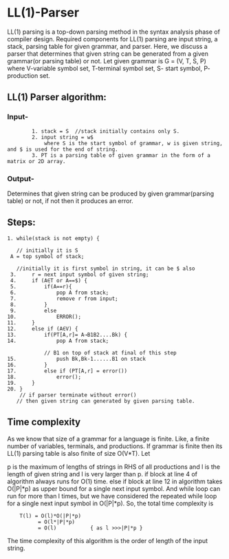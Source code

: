 # LL(1)-Parser
LL(1) parsing is a top-down parsing method in the syntax analysis phase of compiler design.  Required components for LL(1) parsing are input string, a stack, parsing table for given grammar, and parser. Here, we discuss a parser that determines that given string can be generated from a given grammar(or parsing table) or not.
 Let given grammar is G = (V, T, S, P)
where V-variable symbol set, T-terminal symbol set, S- start symbol, P- production set. 

## LL(1) Parser algorithm:
### Input- 
            1. stack = S  //stack initially contains only S.
            2. input string = w$
                where S is the start symbol of grammar, w is given string, and $ is used for the end of string.
            3. PT is a parsing table of given grammar in the form of a matrix or 2D array.

### Output- 
Determines that given string can be produced by given grammar(parsing table) or not, if not then it produces an error.

## Steps:

    1. while(stack is not empty) {

       // initially it is S
     A = top symbol of stack;  

       //initially it is first symbol in string, it can be $ also
     3.     r = next input symbol of given string; 
     4.     if (A∈T or A==$) {
     5.         if(A==r){
     6.             pop A from stack;
     7.             remove r from input;
     8.         }
     9.         else
    10.             ERROR();
    11.     }
    12.     else if (A∈V) {
    13.         if(PT[A,r]= A⇢B1B2....Bk) {
    14.             pop A from stack;
             
                // B1 on top of stack at final of this step
    15.             push Bk,Bk-1......B1 on stack  
    16.         }
    17.         else if (PT[A,r] = error())
    18.             error();
    19.     }
    20. } 
        // if parser terminate without error() 
       // then given string can generated by given parsing table.
## Time complexity
As we know that size of a grammar for a language is finite. Like, a finite number of variables, terminals, and productions. If grammar is finite then its LL(1) parsing table is also finite of size O(V*T).  Let

p is the maximum of lengths of strings in RHS of all productions and
l  is the length of given string and
l is very larger than p. if block at line 4 of algorithm always runs for O(1) time. else if block at line 12 in algorithm takes O(|P|*p) as upper bound for a single next input symbol. And while loop can run for more than l times, but we have considered the repeated while loop for a single next input symbol in O(|P|*p). So, the total time complexity is

        T(l) = O(l)*O(|P|*p)
              = O(l*|P|*p)
              = O(l)           { as l >>>|P|*p }
The time complexity of this algorithm is the order of length of the input string.
